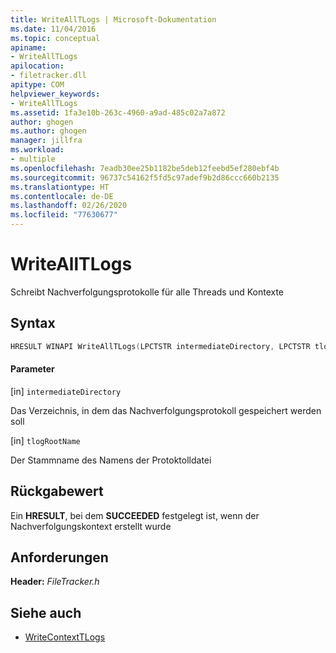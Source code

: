 ```yaml
---
title: WriteAllTLogs | Microsoft-Dokumentation
ms.date: 11/04/2016
ms.topic: conceptual
apiname:
- WriteAllTLogs
apilocation:
- filetracker.dll
apitype: COM
helpviewer_keywords:
- WriteAllTLogs
ms.assetid: 1fa3e10b-263c-4960-a9ad-485c02a7a872
author: ghogen
ms.author: ghogen
manager: jillfra
ms.workload:
- multiple
ms.openlocfilehash: 7eadb30ee25b1182be5deb12feebd5ef280ebf4b
ms.sourcegitcommit: 96737c54162f5fd5c97adef9b2d86ccc660b2135
ms.translationtype: HT
ms.contentlocale: de-DE
ms.lasthandoff: 02/26/2020
ms.locfileid: "77630677"
---
```

# <a name="writealltlogs"></a>WriteAllTLogs

Schreibt Nachverfolgungsprotokolle für alle Threads und Kontexte

## <a name="syntax"></a>Syntax

```cpp
HRESULT WINAPI WriteAllTLogs(LPCTSTR intermediateDirectory, LPCTSTR tlogRootName);
```

#### <a name="parameters"></a>Parameter

[in] `intermediateDirectory`

 Das Verzeichnis, in dem das Nachverfolgungsprotokoll gespeichert werden soll

[in] `tlogRootName`

 Der Stammname des Namens der Protoktolldatei

## <a name="return-value"></a>Rückgabewert

 Ein **HRESULT**, bei dem **SUCCEEDED** festgelegt ist, wenn der Nachverfolgungskontext erstellt wurde

## <a name="requirements"></a>Anforderungen

 **Header:** *FileTracker.h*

## <a name="see-also"></a>Siehe auch

- [WriteContextTLogs](../msbuild/writecontexttlogs.md)